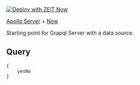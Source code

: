 [![Deploy with ZEIT Now](https://zeit.co/button)](https://zeit.co/new/project?template=https://github.com/taniki/apollo-now/)

[Apollo Server](https://www.apollographql.com/docs/apollo-server/) + [Now](https://zeit.co)

Starting point for Grapql Server with a data source.

## Query

```Grapql
{
    yesNo
}
```
